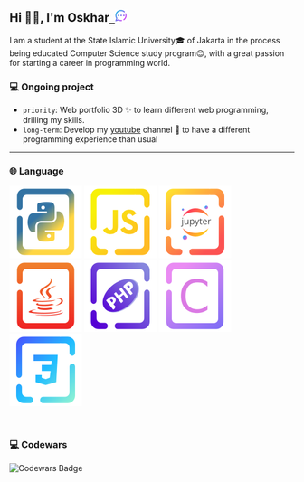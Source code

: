 ## Hi 👋🏼, I'm Oskhar<a href="https://api.whatsapp.com/send?phone=6281386380481">&nbsp;&nbsp;<img width="22" src="docs/img/massage.svg"></img></a>

I am a student at the State Islamic University🎓 of Jakarta in the process being educated Computer Science study program😊, with a great passion for starting a career in programming world.

### 💻 Ongoing project

- `priority`: Web portfolio 3D ✨ to learn different web programming, drilling my skills.
- `long-term`: Develop my [youtube](https://www.youtube.com/@grtrick__) channel 🎥 to have a different programming experience than usual

---

### 🌐 Language

[![Python](./docs/img/Language/candy_img/python.svg)](https://github.com/MuhamadOskhar?tab=repositories&language=python)
[![JavaScript](./docs/img/Language/candy_img/javascript.svg)](https://github.com/MuhamadOskhar?tab=repositories&language=javascript)
[![JUPYTER](./docs/img/Language/candy_img/jupyter.svg)](https://github.com/MuhamadOskhar?tab=repositories&q=&type=&language=jupyter+notebook&sort=)
[![Java](./docs/img/Language/candy_img/java.svg)](https://github.com/MuhamadOskhar?tab=repositories&language=java)
[![PHP](./docs/img/Language/candy_img/php3.svg)](https://github.com/MuhamadOskhar?tab=repositories&language=php)
[![C](./docs/img/Language/candy_img/csrc.svg)](https://github.com/MuhamadOskhar?tab=repositories&language=c)
[![CSS](./docs/img/Language/candy_img/css.svg)](https://github.com/MuhamadOskhar?tab=repositories&language=css)

<br/>

### 💻 Codewars

![Codewars Badge](https://www.codewars.com/users/MuhamadOskhar/badges/large)
